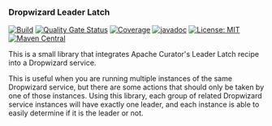 ### Dropwizard Leader Latch

[![Build](https://github.com/kiwiproject/dropwizard-leader-latch/workflows/build/badge.svg)](https://github.com/kiwiproject/dropwizard-leader-latch/actions?query=workflow%3Abuild)
[![Quality Gate Status](https://sonarcloud.io/api/project_badges/measure?project=kiwiproject_dropwizard-leader-latch&metric=alert_status)](https://sonarcloud.io/dashboard?id=kiwiproject_dropwizard-leader-latch)
[![Coverage](https://sonarcloud.io/api/project_badges/measure?project=kiwiproject_dropwizard-leader-latch&metric=coverage)](https://sonarcloud.io/dashboard?id=kiwiproject_dropwizard-leader-latch)
[![javadoc](https://javadoc.io/badge2/org.kiwiproject/dropwizard-leader-latch/javadoc.svg)](https://javadoc.io/doc/org.kiwiproject/dropwizard-leader-latch)
[![License: MIT](https://img.shields.io/badge/License-MIT-blue.svg)](https://opensource.org/licenses/MIT)
[![Maven Central](https://img.shields.io/maven-central/v/org.kiwiproject/dropwizard-leader-latch)](https://search.maven.org/search?q=g:org.kiwiproject%20a:dropwizard-leader-latch)

This is a small library that integrates Apache Curator's Leader Latch recipe
into a Dropwizard service.

This is useful when you are running multiple instances of the same Dropwizard
service, but there are some actions that should only be taken by one of those
instances. Using this library, each group of related Dropwizard service instances
will have exactly one leader, and each instance is able to easily determine if
it is the leader or not.

